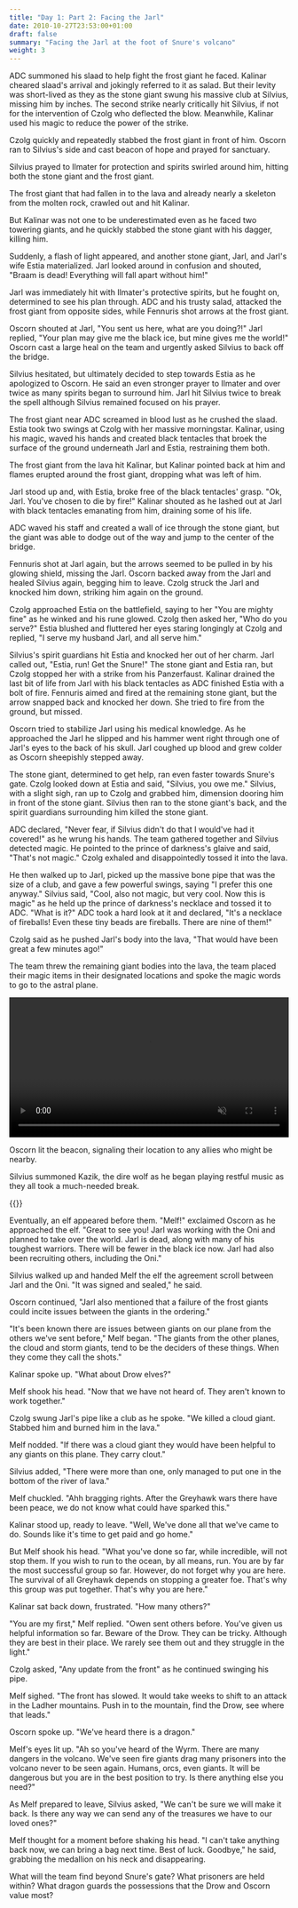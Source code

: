 ```yaml
---
title: "Day 1: Part 2: Facing the Jarl"
date: 2010-10-27T23:53:00+01:00
draft: false
summary: "Facing the Jarl at the foot of Snure's volcano"
weight: 3
---
```


ADC summoned his slaad to help fight the frost giant he faced. Kalinar cheared slaad's arrival and jokingly referred to it as salad. But their levity was short-lived as they as the stone giant swung his massive club at Silvius, missing him by inches. The second strike nearly critically hit Silvius, if not for the intervention of Czolg who deflected the blow. Meanwhile, Kalinar used his magic to reduce the power of the strike.

Czolg quickly and repeatedly stabbed the frost giant in front of him. Oscorn ran to Silvius's side and cast beacon of hope and prayed for sanctuary.

Silvius prayed to Ilmater for protection and spirits swirled around him, hitting both the stone giant and the frost giant. 

The frost giant that had fallen in to the lava and already nearly a skeleton from the molten rock, crawled out and hit Kalinar.

But Kalinar was not one to be underestimated even as he faced two towering giants, and he quickly stabbed the stone giant with his dagger, killing him. 

Suddenly, a flash of light appeared, and another stone giant, Jarl, and Jarl's wife Estia materialized. Jarl looked around in confusion and shouted, "Braam is dead! Everything will fall apart without him!"

Jarl was immediately hit with Ilmater's protective spirits, but he fought on, determined to see his plan through. ADC and his trusty salad, attacked the frost giant from opposite sides, while Fennuris shot arrows at the frost giant. 

Oscorn shouted at Jarl, "You sent us here, what are you doing?!" Jarl replied, "Your plan may give me the black ice, but mine gives me the world!" Oscorn cast a large heal on the team and urgently asked Silvius to back off the bridge.

Silvius hesitated, but ultimately decided to step towards Estia as he apologized to Oscorn. He said an even stronger prayer to Ilmater and over twice as many spirits began to surround him. Jarl hit Silvius twice to break the spell although Silvius remained focused on his prayer. 

The frost giant near ADC screamed in blood lust as he crushed the slaad. Estia took two swings at Czolg with her massive morningstar. Kalinar, using his magic, waved his hands and created black tentacles that broek the surface of the ground underneath Jarl and Estia, restraining them both.

The frost giant from the lava hit Kalinar, but Kalinar pointed back at him and flames erupted around the frost giant, dropping what was left of him.

Jarl stood up and, with Estia, broke free of the black tentacles' grasp. "Ok, Jarl. You've chosen to die by fire!" Kalinar shouted as he lashed out at Jarl with black tentacles emanating from him, draining some of his life. 

ADC waved his staff and created a wall of ice through the stone giant, but the giant was able to dodge out of the way and jump to the center of the bridge. 

Fennuris shot at Jarl again, but the arrows seemed to be pulled in by his glowing shield, missing the Jarl. Oscorn backed away from the Jarl and healed Silvius again, begging him to leave. Czolg struck the Jarl and knocked him down, striking him again on the ground. 

Czolg approached Estia on the battlefield, saying to her "You are mighty fine" as he winked and his rune glowed. Czolg then asked her, "Who do you serve?" Estia blushed and fluttered her eyes staring longingly at Czolg and replied, "I serve my husband Jarl, and all serve him."

Silvius's spirit guardians hit Estia and knocked her out of her charm. Jarl called out, "Estia, run! Get the Snure!" The stone giant and Estia ran, but Czolg stopped her with a strike from his Panzerfaust. Kalinar drained the last bit of life from Jarl with his black tentacles as ADC finished Estia with a bolt of fire. Fennuris aimed and fired at the remaining stone giant, but the arrow snapped back and knocked her down. She tried to fire from the ground, but missed. 

Oscorn tried to stabilize Jarl using his medical knowledge. As he approached the Jarl he slipped and his hammer went right through one of Jarl's eyes to the back of his skull. Jarl coughed up blood and grew colder as Oscorn sheepishly stepped away.

The stone giant, determined to get help, ran even faster towards Snure's gate. Czolg looked down at Estia and said, "Silvius, you owe me." Silvius, with a slight sigh, ran up to Czolg and grabbed him, dimension dooring him in front of the stone giant. Silvius then ran to the stone giant's back, and the spirit guardians surrounding him killed the stone giant.

ADC declared, "Never fear, if Silvius didn't do that I would've had it covered!" as he wrung his hands. The team gathered together and Silvius detected magic. He pointed to the prince of darkness's glaive and said, "That's not magic." Czolg exhaled and disappointedly tossed it into the lava.

He then walked up to Jarl, picked up the massive bone pipe that was the size of a club, and gave a few powerful swings, saying "I prefer this one anyway." Silvius said, "Cool, also not magic, but very cool. Now this is magic" as he held up the prince of darkness's necklace and tossed it to ADC. "What is it?" ADC took a hard look at it and declared, "It's a necklace of fireballs! Even these tiny beads are fireballs. There are nine of them!"

Czolg said as he pushed Jarl's body into the lava, "That would have been great a few minutes ago!" 

The team threw the remaining giant bodies into the lava, the team placed their magic items in their designated locations and spoke the magic words to go to the astral plane. 

<video controls width="100%" autoplay loop muted>
  <source src="Video to our patrons 2022-12-29_23-16-38.mp4" type="video/mp4" >
</video>



Oscorn lit the beacon, signaling their location to any allies who might be nearby.

Silvius summoned Kazik, the dire wolf as he began playing restful music as they all took a much-needed break. 

{{<imageToClickGlobal imgPosition = "right" imagePath = "/img/Melf 2 2022-12-29_23-17-02.png" Capition = "Eventually, an elf appeared before them. 'Melf!' exclaimed Oscorn as he approached the elf. Great to see you! Jarl was working with the Oni and planned to take over the world. Jarl is dead, along with many of his toughest warriors. There will be fewer in the black ice now. Jarl had also been recruiting others, including the Oni." width = "60%" >}}

Eventually, an elf appeared before them. "Melf!" exclaimed Oscorn as he approached the elf. "Great to see you! Jarl was working with the Oni and planned to take over the world. Jarl is dead, along with many of his toughest warriors. There will be fewer in the black ice now. Jarl had also been recruiting others, including the Oni."

Silvius walked up and handed Melf the elf the agreement scroll between Jarl and the Oni. "It was signed and sealed," he said. 

Oscorn continued, "Jarl also mentioned that a failure of the frost giants could incite issues between the giants in the ordering."

"It's been known there are issues between giants on our plane from the others we've sent before," Melf began. "The giants from the other planes, the cloud and storm giants, tend to be the deciders of these things. When they come they call the shots."

Kalinar spoke up. "What about Drow elves?"

Melf shook his head. "Now that we have not heard of. They aren't known to work together."

Czolg swung Jarl's pipe like a club as he spoke. "We killed a cloud giant. Stabbed him and burned him in the lava."

Melf nodded. "If there was a cloud giant they would have been helpful to any giants on this plane. They carry clout."

Silvius added, "There were more than one, only managed to put one in the bottom of the river of lava."

Melf chuckled. "Ahh bragging rights. After the Greyhawk wars there have been peace, we do not know what could have sparked this."

Kalinar stood up, ready to leave. "Well, We've done all that we've came to do. Sounds like it's time to get paid and go home."

But Melf shook his head. "What you've done so far, while incredible, will not stop them. If you wish to run to the ocean, by all means, run. You are by far the most successful group so far. However, do not forget why you are here. The survival of all Greyhawk depends on stopping a greater foe. That's why this group was put together. That's why you are here."

Kalinar sat back down, frustrated. "How many others?"

"You are my first," Melf replied. "Owen sent others before. You've given us helpful information so far. Beware of the Drow. They can be tricky. Although they are best in their place. We rarely see them out and they struggle in the light."

Czolg asked, "Any update from the front" as he continued swinging his pipe.

Melf sighed. "The front has slowed. It would take weeks to shift to an attack in the Ladher mountains. Push in to the mountain, find the Drow, see where that leads."

Oscorn spoke up. "We've heard there is a dragon."

Melf's eyes lit up. "Ah so you've heard of the Wyrm. There are many dangers in the volcano. We've seen fire giants drag many prisoners into the volcano never to be seen again. Humans, orcs, even giants. It will be dangerous but you are in the best position to try. Is there anything else you need?"

As Melf prepared to leave, Silvius asked, "We can't be sure we will make it back. Is there any way we can send any of the treasures we have to our loved ones?"

Melf thought for a moment before shaking his head. "I can't take anything back now, we can bring a bag next time. Best of luck. Goodbye," he said, grabbing the medallion on his neck and disappearing.

What will the team find beyond Snure's gate? What prisoners are held within? What dragon guards the possessions that the Drow and Oscorn value most? 

